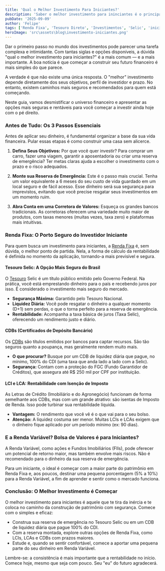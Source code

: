 ```yaml
---
title: 'Qual o Melhor Investimento Para Iniciantes?'
description: 'Saber o melhor investimento para ininciantes é o principal passo para você começar no mundo dos investimentos. É de extrema importancia saber quais os títulos mais recomandados nessa fase.'
pubDate: '2025-09-09'
author: 'Felipe'
tags: ['Renda Fixa', 'Tesouro Direto', 'Investimentos', 'Selic', 'iniciantes',]
heroImage: 'src\assets\blog\investimento-iniciantes.png'
---
```

 
Dar o primeiro passo no mundo dos investimentos pode parecer uma tarefa complexa e intimidante. Com tantas siglas e opções disponíveis, a dúvida "qual o melhor investimento para iniciantes?" é a mais comum — e a mais importante. A boa notícia é que começar a construir seu futuro financeiro é mais simples do que parece.

A verdade é que não existe uma única resposta. O "melhor" investimento depende diretamente dos seus objetivos, perfil de investidor e prazo. No entanto, existem caminhos mais seguros e recomendados para quem está começando.

Neste guia, vamos desmistificar o universo financeiro e apresentar as opções mais seguras e rentáveis para você começar a investir ainda hoje com o pé direito.

### Antes de Tudo: Os 3 Passos Essenciais

Antes de aplicar seu dinheiro, é fundamental organizar a base da sua vida financeira. Pular essas etapas é como construir uma casa sem alicerce.

1.  **Defina Seus Objetivos:** Por que você quer investir? Para comprar um carro, fazer uma viagem, garantir a aposentadoria ou criar uma reserva de emergência? Ter metas claras ajuda a escolher o investimento com o prazo e o risco adequados.

2.  **Monte sua Reserva de Emergência:** Este é o passo mais crucial. Tenha um valor equivalente a 6 meses do seu custo de vida guardado em um local seguro e de fácil acesso. Esse dinheiro será sua segurança para imprevistos, evitando que você precise resgatar seus investimentos em um momento ruim.

3.  **Abra Conta em uma Corretora de Valores:** Esqueça os grandes bancos tradicionais. As corretoras oferecem uma variedade muito maior de produtos, com taxas menores (muitas vezes, taxa zero) e plataformas mais intuitivas.

### Renda Fixa: O Porto Seguro do Investidor Iniciante

Para quem busca um investimento para iniciantes, a [Renda Fixa](https://investilize.com.br/blog/renda-fix-veriavel-diferenca/) é, sem dúvida, o melhor ponto de partida. Nela, a forma de cálculo da rentabilidade é definida no momento da aplicação, tornando-a mais previsível e segura.

#### Tesouro Selic: A Opção Mais Segura do Brasil

O [Tesouro](https://investilize.com.br/blog/tesouro-direto/) Selic é um título público emitido pelo Governo Federal. Na prática, você está emprestando dinheiro para o país e recebendo juros por isso. É considerado o investimento mais seguro do mercado.

* **Segurança Máxima:** Garantido pelo Tesouro Nacional.
* **Liquidez Diária:** Você pode resgatar o dinheiro a qualquer momento (D+1) sem perdas, o que o torna perfeito para a reserva de emergência.
* **Rentabilidade:** Acompanha a taxa básica de juros (Taxa Selic), oferecendo um rendimento justo e diário.

#### CDBs (Certificados de Depósito Bancário)

Os [CDBs](https://investilize.com.br/blog/cdb-cdi-diferenca/) são títulos emitidos por bancos para captar recursos. São tão seguros quanto a poupança, mas geralmente rendem muito mais.

* **O que procurar?** Busque por um CDB de liquidez diária que pague, no mínimo, 100% do CDI (uma taxa que anda lado a lado com a Selic).
* **Segurança:** Contam com a proteção do FGC (Fundo Garantidor de Créditos), que assegura até R$ 250 mil por CPF por instituição.

#### LCI e LCA: Rentabilidade com Isenção de Imposto

As Letras de Crédito (Imobiliário e do Agronegócio) funcionam de forma semelhante aos CDBs, mas com um grande atrativo: são isentas de Imposto de Renda. Isso pode turbinar sua rentabilidade líquida.

* **Vantagem:** O rendimento que você vê é o que vai para o seu bolso.
* **Atenção:** A liquidez costuma ser menor. Muitas LCIs e LCAs exigem que o dinheiro fique aplicado por um período mínimo (ex: 90 dias).

### E a Renda Variável? Bolsa de Valores é para Iniciantes?

A Renda Variável, como ações e Fundos Imobiliários (FIIs), pode oferecer um potencial de retorno maior, mas também envolve mais riscos. Não é recomendado para o dinheiro da sua reserva de emergência.

Para um iniciante, o ideal é começar com a maior parte do patrimônio em Renda Fixa e, aos poucos, destinar uma pequena porcentagem (5% a 10%) para a Renda Variável, a fim de aprender e sentir como o mercado funciona.

### Conclusão: O Melhor Investimento é Começar

O melhor investimento para iniciantes é aquele que te tira da inércia e te coloca no caminho da construção de patrimônio com segurança. Comece com o simples e eficaz:

* Construa sua reserva de emergência no Tesouro Selic ou em um CDB de liquidez diária que pague 100% do CDI.
* Com a reserva montada, explore outras opções de Renda Fixa, como LCIs, LCAs e CDBs com prazos maiores.
* Estude e, quando se sentir confortável, comece a aportar uma pequena parte do seu dinheiro em Renda Variável.

Lembre-se: a consistência é mais importante que a rentabilidade no início. Comece hoje, mesmo que seja com pouco. Seu "eu" do futuro agradecerá.